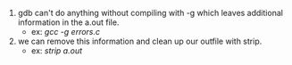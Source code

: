 1) gdb can't do anything without compiling with -g which leaves additional information in the a.out file.
    * ex: *gcc -g errors.c*
2) we can remove this information and clean up our outfile with strip.
    * ex: *strip a.out*
